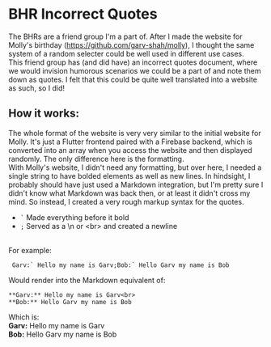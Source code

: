 # BHR Incorrect Quotes
The BHRs are a friend group I'm a part of. After I made the website for Molly's birthday (https://github.com/garv-shah/molly), I thought the same system of a random selecter could be well used in different use cases. <br>
This friend group has (and did have) an incorrect quotes document, where we would invision humorous scenarios we could be a part of and note them down as quotes. I felt that this could be quite well translated into a website as such, so I did!

## How it works:
The whole format of the website is very very similar to the initial website for Molly. It's just a Flutter frontend paired with a Firebase backend, which is converted into an array when you access the website and then displayed randomly. The only difference here is the formatting. <br>
With Molly's website, I didn't need any formatting, but over here, I needed a single string to have bolded elements as well as new lines. In hindsight, I probably should have just used a Markdown integration, but I'm pretty sure I didn't know what Markdown was back then, or at least it didn't cross my mind. So instead, I created a very rough markup syntax for the quotes.
* `` ` ``  Made everything before it bold
* `;`  Served as a \n or \<br> and created a newline
<br>
For example:

``` Garv:` Hello my name is Garv;Bob:` Hello Garv my name is Bob```

Would render into the Markdown equivalent of:

```
**Garv:** Hello my name is Garv<br>
**Bob:** Hello Garv my name is Bob
```

Which is:<br>
**Garv:** Hello my name is Garv<br>
**Bob:** Hello Garv my name is Bob
